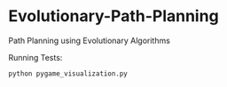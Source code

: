 # Evolutionary-Path-Planning

  
Path Planning using Evolutionary Algorithms
 

Running Tests:


```bash
python pygame_visualization.py
```